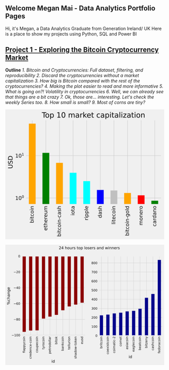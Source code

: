 
## Welcome Megan Mai - Data Analytics Portfolio Pages
Hi, it's Megan, a Data Analytics Graduate from Generation Ireland/ UK
Here is a place to show my projects using Python, SQL and Power BI

## [Project 1 - Exploring the Bitcoin Cryptocurrency Market](https://app.datacamp.com/workspace/w/d0972485-378c-4ed4-ae66-8032d84d8248)
**Outline**
    *1. Bitcoin and Cryptocurrencies: Full dataset, filtering, and reproducibility*
    *2. Discard the cryptocurrencies without a market capitalization*
    *3. How big is Bitcoin compared with the rest of the cryptocurrencies?*
    *4. Making the plot easier to read and more informative*
    *5. What is going on?! Volatility in cryptocurrencies*
    *6. Well, we can already see that things are a bit crazy*
    *7. Ok, those are... interesting. Let's check the weekly Series too.*
    *8. How small is small?*
    *9. Most of corns are tiny?*

![](images/Image-top%2010.svg)

![](images/Image-winner%20and%20loser.svg)
